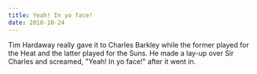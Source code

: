 ```yaml
---
title: Yeah! In yo face!
date: 2018-10-24
---
```

Tim Hardaway really gave it to Charles Barkley while the former played for the Heat and the latter played for the Suns. He made a lay-up over Sir Charles and screamed, "Yeah! In yo face!" after it went in.
